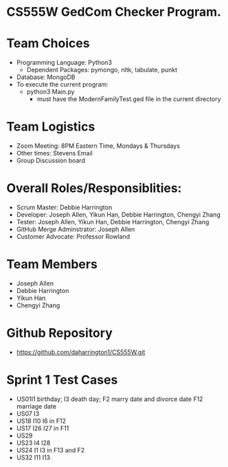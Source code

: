 # CS555W GedCom Checker Program.

# Team Choices
* Programming Language: Python3
   * Dependent Packages: pymongo, nltk, tabulate, punkt
* Database: MongoDB
* To execute the current program:
   * python3 Main.py 
      * must have the ModernFamilyTest.ged file in the current directory

# Team Logistics
* Zoom Meeting: 8PM Eastern Time, Mondays & Thursdays
* Other times: Stevens Email
* Group Discussion board 

# Overall Roles/Responsiblities: 
* Scrum Master: Debbie Harrington
* Developer: Joseph Allen, Yikun Han, Debbie Harrington, Chengyi Zhang
* Tester: Joseph Allen, Yikun Han, Debbie Harrington, Chengyi Zhang
* GitHub Merge Adminstrator: Joseph Allen
* Customer Advocate: Professor Rowland

# Team Members
* Joseph Allen
* Debbie Harrington
* Yikun Han
* Chengyi Zhang

# Github Repository
* https://github.com/daharrington1/CS555W.git

# Sprint 1 Test Cases
* US01I1 birthday; I3 death day; F2 marry date and divorce date F12 marriage date
* US07 I3 
* US18 I10 I6 in F12
* US17 I26 I27 in F11
* US29 
* US23 I4 I28
* US24 I1 I3 in F13 and F2
* US32 I11 I13
